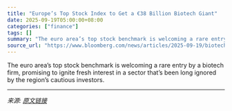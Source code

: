 ```yaml
---
title: "Europe’s Top Stock Index to Get a €38 Billion Biotech Giant"
date: 2025-09-19T05:00:00+08:00
categories: ["finance"]
tags: []
summary: "The euro area’s top stock benchmark is welcoming a rare entry by a biotech firm, promising to ignite fresh interest in a sector that’s been long ignored by the region’s cautious investors."
source_url: "https://www.bloomberg.com/news/articles/2025-09-19/biotech-s-surge-to-38-billion-value-sends-argenx-to-stock-elite"
---
```


The euro area’s top stock benchmark is welcoming a rare entry by a biotech firm, promising to ignite fresh interest in a sector that’s been long ignored by the region’s cautious investors.

---

*来源: [原文链接](https://www.bloomberg.com/news/articles/2025-09-19/biotech-s-surge-to-38-billion-value-sends-argenx-to-stock-elite)*
